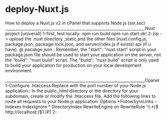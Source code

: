 # deploy-Nuxt.js
How to deploy a Nuxt.js v2 in cPanel that supports Node.js (ssr,ssc)
______________________________________________________________________Nuxt project
[univerall] 
1-first, test locally:
npm run build
npm run start
ok!
2-zip ->  upload the .nuxt directory ,static,and the other files (nuxt.config.js, package.json, package-lock.json, and server/index.js if exists) api (if u have).
@ pacakge.json : 
Remember, the "start": "nuxt start" script in your package.json file should be used to start your application on the server, not the "build": "nuxt build" script. The "build": "nuxt build" script is only used to build your application for production on your local development environment.

______________________________________________________________________Cpanel
1-Configure .htaccess:Replace <your Port> with the port number of your Node.js application::
In the public_html directory or the directory for your subdomain, create or modify the .htaccess file. Add the following lines to route all requests to your Node.js application:
   Options +FollowSymLinks -Indexes 
   IndexIgnore * 
   DirectoryIndex 
   <IfModule mod_rewrite.c> 
   RewriteEngine on 
   RewriteRule ^(.*)$ http://localhost:<your Port>/\$1 [P] 
   </IfModule>
2-

